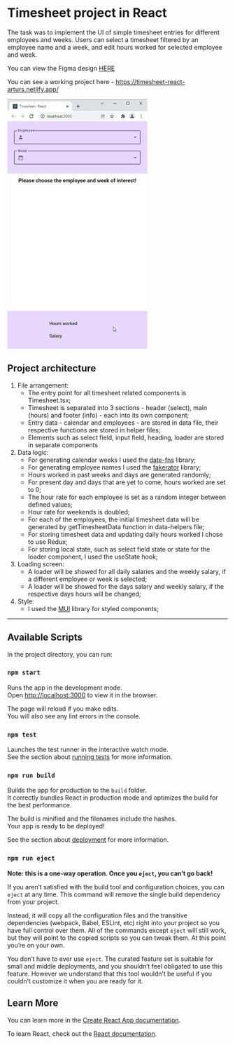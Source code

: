 # Timesheet project in React

The task was to implement the UI of simple timesheet entries for different employees and weeks. 
Users can select a timesheet filtered by an employee name and a week, and edit hours worked 
for selected employee and week.

You can view the Figma design [HERE](https://www.figma.com/file/AdaF4Krqiw8Gt7PLhi6TAv/Material-3-Design-Kit-(Community)-(Copy)?node-id=50995%3A3213)

You can see a working project here - https://timesheet-react-arturs.netlify.app/

![Timesheet GIF](./public/readme-files/Timesheet-2.gif)

## Project architecture

1. File arrangement:
   - The entry point for all timesheet related components is Timesheet.tsx;
   - Timesheet is separated into 3 sections - header (select), main (hours) and footer (info) - 
   each into its own component;
   - Entry data - calendar and employees - are stored in data file, their respective functions are stored in
   helper files;
   - Elements such as select field, input field, heading, loader are stored in separate components
2. Data logic:
   - For generating calendar weeks I used the [date-fns](https://date-fns.org/docs/Getting-Started) library;
   - For generating employee names I used the [fakerator](https://www.npmjs.com/package/fakerator) library;
   - Hours worked in past weeks and days are generated randomly;
   - For present day and days that are yet to come, hours worked are set to 0;
   - The hour rate for each employee is set as a random integer between defined values;
   - Hour rate for weekends is doubled;
   - For each of the employees, the initial timesheet data will be generated by getTimesheetData function in 
   data-helpers file;
   - For storing timesheet data and updating daily hours worked I chose to use Redux;
   - For storing local state, such as select field state or state for the loader component, 
   I used the useState hook;
3. Loading screen:
   - A loader will be showed for all daily salaries and the weekly salary, if a different employee or week is 
   selected;
   - A loader will be showed for the days salary and weekly salary, if the respective days hours will be changed;
4. Style:
   - I used the [MUI](https://mui.com/) library for styled components;

---

## Available Scripts

In the project directory, you can run:

### `npm start`

Runs the app in the development mode.\
Open [http://localhost:3000](http://localhost:3000) to view it in the browser.

The page will reload if you make edits.\
You will also see any lint errors in the console.

### `npm test`

Launches the test runner in the interactive watch mode.\
See the section about [running tests](https://facebook.github.io/create-react-app/docs/running-tests) for more information.

### `npm run build`

Builds the app for production to the `build` folder.\
It correctly bundles React in production mode and optimizes the build for the best performance.

The build is minified and the filenames include the hashes.\
Your app is ready to be deployed!

See the section about [deployment](https://facebook.github.io/create-react-app/docs/deployment) for more information.

### `npm run eject`

**Note: this is a one-way operation. Once you `eject`, you can’t go back!**

If you aren’t satisfied with the build tool and configuration choices, you can `eject` at any time. This command will remove the single build dependency from your project.

Instead, it will copy all the configuration files and the transitive dependencies (webpack, Babel, ESLint, etc) right into your project so you have full control over them. All of the commands except `eject` will still work, but they will point to the copied scripts so you can tweak them. At this point you’re on your own.

You don’t have to ever use `eject`. The curated feature set is suitable for small and middle deployments, and you shouldn’t feel obligated to use this feature. However we understand that this tool wouldn’t be useful if you couldn’t customize it when you are ready for it.

## Learn More

You can learn more in the [Create React App documentation](https://facebook.github.io/create-react-app/docs/getting-started).

To learn React, check out the [React documentation](https://reactjs.org/).
